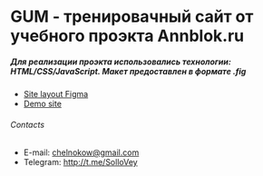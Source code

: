 # GUM - тренировачный сайт от учебного проэкта Annblok.ru
##### Для реализации проэкта использовались технологии: HTML/CSS/JavaScript. Макет предоставлен в формате .fig

* [Site layout Figma](https://www.figma.com/file/ICFyAoljXhTyzI2rdwLrde/%D0%94%D0%B8%D0%BF%D0%BB%D0%BE%D0%BC%D0%BD%D1%8B%D0%B8%CC%86-%D0%BC%D0%B0%D0%BA%D0%B5%D1%82-%D0%9C%D0%BE%D0%B4%D1%83%D0%BB%D1%8C-1-Annblok-(Copy)?node-id=0%3A1)
* [Demo site](https://sollovey.github.io/Module01-Gym/index.html)

###### Contacts
* E-mail: chelnokow@gmail.com
* Telegram: http://t.me/SolloVey

